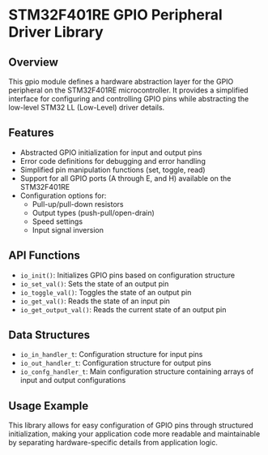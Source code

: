 # STM32F401RE GPIO Peripheral Driver Library

## Overview
This gpio module defines a hardware abstraction layer for the GPIO peripheral on the STM32F401RE microcontroller. It provides a simplified interface for configuring and controlling GPIO pins while abstracting the low-level STM32 LL (Low-Level) driver details.

## Features
- Abstracted GPIO initialization for input and output pins
- Error code definitions for debugging and error handling
- Simplified pin manipulation functions (set, toggle, read)
- Support for all GPIO ports (A through E, and H) available on the STM32F401RE
- Configuration options for:
  - Pull-up/pull-down resistors
  - Output types (push-pull/open-drain)
  - Speed settings
  - Input signal inversion

## API Functions
- `io_init()`: Initializes GPIO pins based on configuration structure
- `io_set_val()`: Sets the state of an output pin
- `io_toggle_val()`: Toggles the state of an output pin
- `io_get_val()`: Reads the state of an input pin
- `io_get_output_val()`: Reads the current state of an output pin

## Data Structures
- `io_in_handler_t`: Configuration structure for input pins
- `io_out_handler_t`: Configuration structure for output pins
- `io_confg_handler_t`: Main configuration structure containing arrays of input and output configurations

## Usage Example
This library allows for easy configuration of GPIO pins through structured initialization, making your application code more readable and maintainable by separating hardware-specific details from application logic.
